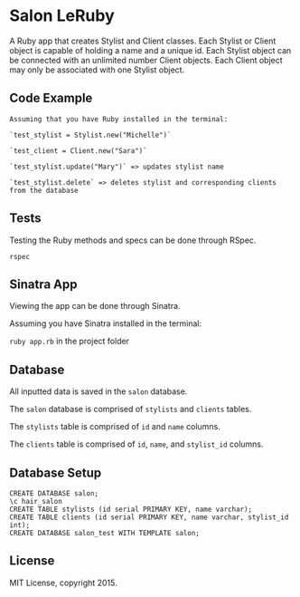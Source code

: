 # Salon LeRuby

A Ruby app that creates Stylist and Client classes. Each Stylist or Client object is capable of holding a name and a unique id. Each Stylist object can be connected with an unlimited number Client objects. Each Client object may only be associated with one Stylist object.

## Code Example
```
Assuming that you have Ruby installed in the terminal:

`test_stylist = Stylist.new("Michelle")`

`test_client = Client.new("Sara")`

`test_stylist.update("Mary")` => updates stylist name

`test_stylist.delete` => deletes stylist and corresponding clients from the database
```
## Tests

Testing the Ruby methods and specs can be done through RSpec.

`rspec`

## Sinatra App

Viewing the app can be done through Sinatra.

Assuming you have Sinatra installed in the terminal:

`ruby app.rb` in the project folder

## Database

All inputted data is saved in the `salon` database.

The `salon` database is comprised of `stylists` and `clients` tables.

The `stylists` table is comprised of `id` and `name` columns.

The `clients` table is comprised of `id`, `name`, and `stylist_id` columns.

## Database Setup
```
CREATE DATABASE salon;
\c hair_salon
CREATE TABLE stylists (id serial PRIMARY KEY, name varchar);
CREATE TABLE clients (id serial PRIMARY KEY, name varchar, stylist_id int);
CREATE DATABASE salon_test WITH TEMPLATE salon;
```

## License

MIT License, copyright 2015. 
```
